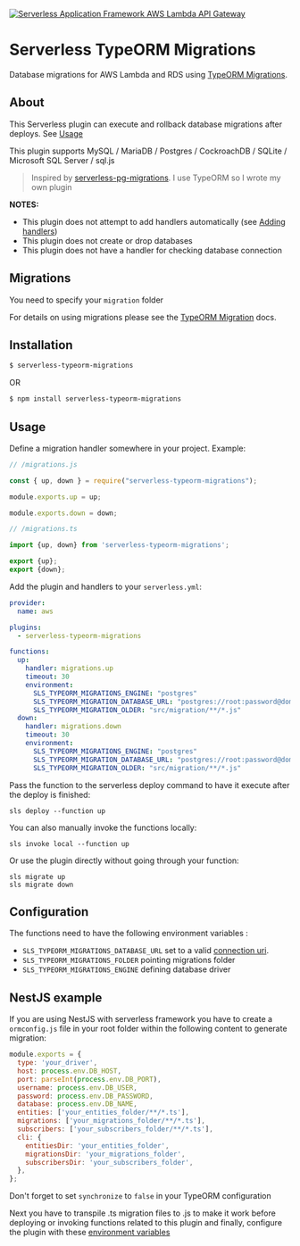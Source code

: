 [![Serverless Application Framework AWS Lambda API Gateway](https://s3.amazonaws.com/assets.github.serverless/readme-serverless-framework.gif)](http://serverless.com)
# Serverless TypeORM Migrations

Database migrations for AWS Lambda and RDS using [TypeORM Migrations](https://typeorm.io/#/migrations).

## About

This Serverless plugin can execute and rollback database migrations after deploys. See [Usage](#usage)

This plugin supports MySQL / MariaDB / Postgres / CockroachDB / SQLite / Microsoft SQL Server / sql.js

> Inspired by [serverless-pg-migrations](https://github.com/Nevon/serverless-pg-migrations). I use TypeORM so I wrote my own plugin

**NOTES:**

  * This plugin does not attempt to add handlers automatically (see [Adding handlers](#usage))
  * This plugin does not create or drop databases
  * This plugin does not have a handler for checking database connection

## Migrations

You need to specify your `migration` folder

For details on using migrations please see the [TypeORM Migration](https://typeorm.io/#/migrations) docs.

## Installation

```bash
$ serverless-typeorm-migrations
```
OR 
```bash
$ npm install serverless-typeorm-migrations
```

## Usage

Define a migration handler somewhere in your project. Example:

```js
// /migrations.js

const { up, down } = require("serverless-typeorm-migrations");

module.exports.up = up;

module.exports.down = down;
```

```ts
// /migrations.ts

import {up, down} from 'serverless-typeorm-migrations';

export {up};
export {down};

```

Add the plugin and handlers to your `serverless.yml`:

```yml
provider:
  name: aws

plugins:
  - serverless-typeorm-migrations

functions:
  up:
    handler: migrations.up
    timeout: 30
    environment:
      SLS_TYPEORM_MIGRATIONS_ENGINE: "postgres"
      SLS_TYPEORM_MIGRATION_DATABASE_URL: "postgres://root:password@domain.rds.amazonaws.com:5432/database"
      SLS_TYPEORM_MIGRATION_OLDER: "src/migration/**/*.js"
  down:
    handler: migrations.down
    timeout: 30
    environment:
      SLS_TYPEORM_MIGRATIONS_ENGINE: "postgres"
      SLS_TYPEORM_MIGRATION_DATABASE_URL: "postgres://root:password@domain.rds.amazonaws.com:5432/database"
      SLS_TYPEORM_MIGRATION_OLDER: "src/migration/**/*.js"
```

Pass the function to the serverless deploy command to have it execute after the deploy is finished:

```
sls deploy --function up
```

You can also manually invoke the functions locally:

```
sls invoke local --function up
```

Or use the plugin directly without going through your function:

```
sls migrate up
sls migrate down
```

## Configuration

The functions need to have the following environment variables :
- `SLS_TYPEORM_MIGRATIONS_DATABASE_URL` set to a valid [connection uri](https://typeorm.io/#/connection/creating-a-new-connection).
- `SLS_TYPEORM_MIGRATIONS_FOLDER` pointing migrations folder
- `SLS_TYPEORM_MIGRATIONS_ENGINE` defining database driver

## NestJS example

If you are using NestJS with serverless framework you have to create a `ormconfig.js` file in your root folder within the following content to generate migration:

```js
module.exports = {
  type: 'your_driver',
  host: process.env.DB_HOST,
  port: parseInt(process.env.DB_PORT),
  username: process.env.DB_USER,
  password: process.env.DB_PASSWORD,
  database: process.env.DB_NAME,
  entities: ['your_entities_folder/**/*.ts'],
  migrations: ['your_migrations_folder/**/*.ts'],
  subscribers: ['your_subscribers_folder/**/*.ts'],
  cli: {
    entitiesDir: 'your_entities_folder',
    migrationsDir: 'your_migrations_folder',
    subscribersDir: 'your_subscribers_folder',
  },
};

```
Don't forget to set `synchronize` to `false` in your TypeORM configuration


Next you have to transpile .ts migration files to .js to make it work before deploying or invoking functions related to this plugin and finally, configure the plugin with these [environment variables](#configuration)
